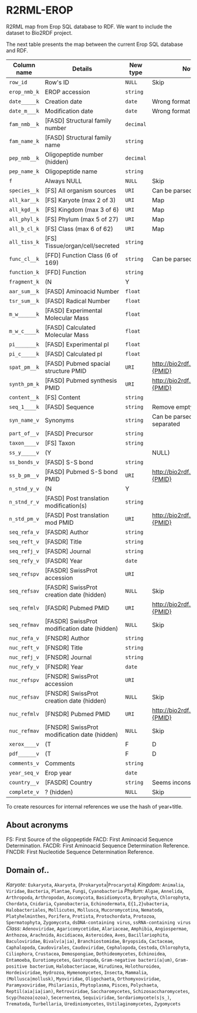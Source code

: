 # R2RML-EROP
R2RML map from Erop SQL database to RDF. 
We want to include the dataset to Bio2RDF project.

The next table presents the map between the current Erop SQL database and RDF.

| Column name  | Details                                      | New type  | Note                             |
| ------------ | -------------------------------------------- | --------- | -------------------------------- |
| `row_id`     | Row's ID                                     | `NULL`    | Skip                             |
| `erop_nmb_k` | EROP accession                               | `string`  |                                  |
| `date_____k` | Creation date                                | `date`    | Wrong format                     |
| `date_m___k` | Modification date                            | `date`    | Wrong format                     |
| `fam_nmb__k` | [FASD] Structural family number              | `decimal` |                                  |
| `fam_name_k` | [FASD] Structural family name                | `string`  |                                  |
| `pep_nmb__k` | Oligopeptide number (hidden)                 | `decimal` |                                  |
| `pep_name_k` | Oligopeptide name                            | `string`  |                                  |
| `f`          | Always NULL                                  | `NULL`    | Skip                             |
| `species__k` | [FS] All organism sources                    | `URI`     | Can be parsed                    |
| `all_kar__k` | [FS] Karyote (max 2 of 3)                    | `URI`     | Map                              |
| `all_kgd__k` | [FS] Kingdom (max 3 of 6)                    | `URI`     | Map                              |
| `all_phyl_k` | [FS] Phylum (max 5 of 27)                    | `URI`     | Map                              |
| `all_b_cl_k` | [FS] Class (max 6 of 62)                     | `URI`     | Map                              |
| `all_tiss_k` | [FS] Tissue/organ/cell/secreted              | `string`  |                                  |
| `func_cl__k` | [FFD] Function Class (6 of 169)              | `string`  | Can be parsed *TODO*             |
| `function_k` | [FFD] Function                               | `string`  |                                  |
| `fragment_k` | (N|Y| |NULL)                                 | `NULL`    | Skip                             |
| `aar_sum__k` | [FASD] Aminoacid Number                      | `float`   |                                  |
| `tsr_sum__k` | [FASD] Radical Number                        | `float`   |                                  |
| `m_w______k` | [FASD] Experimental Molecular Mass           | `float`   |                                  |
| `m_w_c____k` | [FASD] Calculated Molecular Mass             | `float`   |                                  |
| `pi_______k` | [FASD] Experimental pI                       | `float`   |                                  |
| `pi_c_____k` | [FASD] Calculated pI                         | `float`   |                                  |
| `spat_pm__k` | [FASD] Pubmed spacial structure PMID         | `URI`     | http://bio2rdf.org/pubmed:{PMID} |
| `synth_pm_k` | [FASD] Pubmed synthesis PMID                 | `URI`     | http://bio2rdf.org/pubmed:{PMID} |
| `content__k` | [FS] Content                                 | `string`  |                                  |
| `seq_1____k` | [FASD] Sequence                              | `string`  | Remove empty spaces              |
| `syn_name_v` | Synonyms                                     | `string`  | Can be parsed, comma separated   |
| `part_of__v` | [FASD] Precursor                             | `string`  |                                  |
| `taxon____v` | [FS] Taxon                                   | `string`  |                                  |
| `ss_y_____v` | (Y| |NULL)                                   | `NULL`    | Skip                             |
| `ss_bonds_v` | [FASD] S-S bond                              | `string`  |                                  |
| `ss_b_pm__v` | [FASD] Pubmed S-S bond PMID                  | `URI`     | http://bio2rdf.org/pubmed:{PMID} |
| `n_stnd_y_v` | (N|Y| |NULL)                                 | `NULL`    | Skip                             |
| `n_stnd_r_v` | [FASD] Post translation modification(s)      | `string`  |                                  |
| `n_std_pm_v` | [FASD] Post translation mod PMID             | `URI`     | http://bio2rdf.org/pubmed:{PMID} |
| `seq_refa_v` | [FASDR] Author                               | `string`  |                                  |
| `seq_reft_v` | [FASDR] Title                                | `string`  |                                  |
| `seq_refj_v` | [FASDR] Journal                              | `string`  |                                  |
| `seq_refy_v` | [FASDR] Year                                 | `date`    |                                  |
| `seq_refspv` | [FASDR] SwissProt accession                  | `URI`     |                                  |
| `seq_refsav` | [FASDR] SwissProt creation date (hidden)     | `NULL`    | Skip                             |
| `seq_refmlv` | [FASDR] Pubmed PMID                          | `URI`     | http://bio2rdf.org/pubmed:{PMID} |
| `seq_refmav` | [FASDR] SwissProt modification date (hidden) | `NULL`    | Skip                             |
| `nuc_refa_v` | [FNSDR] Author                               | `string`  |                                  |
| `nuc_reft_v` | [FNSDR] Title                                | `string`  |                                  |
| `nuc_refj_v` | [FNSDR] Journal                              | `string`  |                                  |
| `nuc_refy_v` | [FNSDR] Year                                 | `date`    |                                  |
| `nuc_refspv` | [FNSDR] SwissProt accession                  | `URI`     |                                  |
| `nuc_refsav` | [FNSDR] SwissProt creation date (hidden)     | `NULL`    | Skip                             |
| `nuc_refmlv` | [FNSDR] Pubmed PMID                          | `URI`     | http://bio2rdf.org/pubmed:{PMID} |
| `nuc_refmav` | [FNSDR] SwissProt modification date (hidden) | `NULL`    | Skip                             |
| `xerox____v` | (T|F|D|P|N|NULL)                             | `NULL`    | Skip                             |
| `pdf______v` | (T|F|D|P|N|NULL)                             | `NULL`    | Skip                             |
| `comments_v` | Comments                                     | `string`  |                                  |
| `year_seq_v` | Erop year                                    | `date`    |                                  |
| `country__v` | [FASDR] Country                              | `string`  | Seems inconsistent.              |
| `complete_v` | ? (hidden)                                   | `NULL`    | Skip                             |

To create resources for internal references we use the hash of year+title.

## About acronyms
FS: First Source of the oligopeptide
FACD: First Aminoacid Sequence Determination.
FACDR: First Aminoacid Sequence Determination Reference.
FNCDR: First Nucleotide Sequence Determination Reference.

## Domain of..
*Karyote:* `Eukaryota`, `Akaryota`, (`Prokaryota`|`Procaryota`)
*Kingdom:* `Animalia`, `Viridae`, `Bacteria`, `Plantae`, `Fungi`, `Cyanobacteria`
*Phylum:* `Algae`, `Annelida`, `Arthropoda`, `Arthropodan`, `Ascomycota`, `Basidiomycota`, `Bryophyta`, `Chlorophyta`, `Chordata`, `Cnidaria`, `Cyanobacteria`, `Echinodermata`, `E{1,2}ubacteria`, `Halobacteriales`, `Mollicutes`, `Mollusca`, `Mucoromycotina`, `Nematoda`, `Platyhelminthes`, `Porifera`, `Protista`, `Protochordata`, `Protozoa`, `Spermatophyta`, `Zygomycota`, `dsDNA-containing virus`, `ssRNA-containing virus`
*Class:*  `Adenoviridae`, `Agaricomycetidae`, `Alariaceae`, `Amphibia`, `Angiospermae`, `Anthozoa`, `Arachnida`, `Ascidiacea`, `Asteroidea`, `Aves`, `Bacillariophita`, `Baculoviridae`, `Bivalv(a|ia)`, `Branchiostomidae`, `Bryopsida`, `Cactaceae`, `Caphalopoda`, `Caudovirales`, `Caudoviridae`, `Cephalopoda`, `Cestoda`, `Chlorophyta`, `Ciliophora`, `Crustacea`, `Demospongiae`, `Dothideomycetes`, `Echinoidea`, `Entamoeba`, `Eurotiomycetes`, `Gastropoda`, `Gram-negative bacteri(a|um)`, `Gram-positive bacterium`, `Halobacteriacae`, `Hirudinea`, `Holothuroidea`, `Hordeiviridae`, `Hydrozoa`, `Hymenomycetes`, `Insecta`, `Mammalia`, `(Mollusca|mollusk)`, `Myoviridae`, `Oligochaeta`, `Orthomyxoviridae`, `Paramyxoviridae`, `Philariasis`, `Phytoplasma`, `Pisces`, `Polychaeta`, `Reptil(aia|ia|ian)`, `Retroviridae`, `Saccharomycetes`, `Schizosaccharomycetes`, `Scyp(hozoa|ozoa)`, `Secernentea`, `Sequiviridae`, `Sordariomycete(s|s_)`, `Trematoda`, `Turbellaria`, `Urediniomycetes`, `Ustilaginomycetes`, `Zygomycets`


